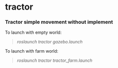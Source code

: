 # tractor

### Tractor simple movement without implement

To launch with empty world:
> *roslaunch tractor gazebo.launch*
> 
To launch with farm world:
> *roslaunch tractor tractor_farm.launch*
